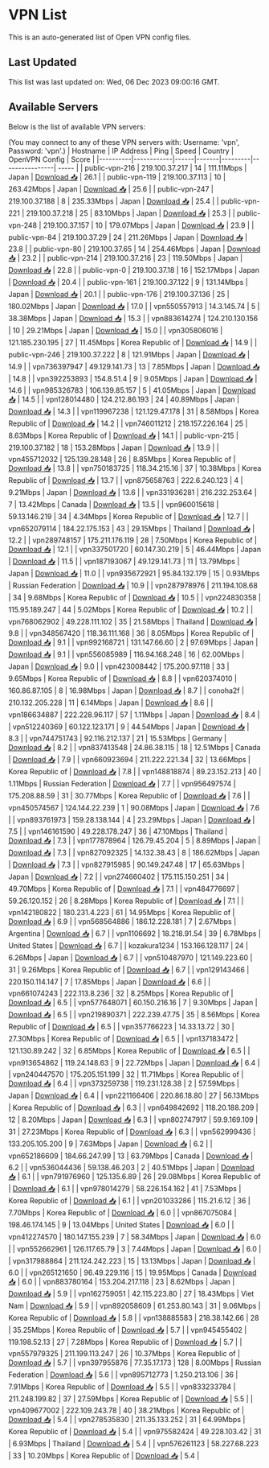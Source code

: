 # VPN List

This is an auto-generated list of Open VPN config files.

## Last Updated

This list was last updated on: Wed, 06 Dec 2023 09:00:16 GMT.

## Available Servers

Below is the list of available VPN servers:

(You may connect to any of these VPN servers with: Username: 'vpn', Password: 'vpn'.)
| Hostname | IP Address | Ping | Speed | Country | OpenVPN Config | Score |
|----------|------------|------|-------|---------|----------------| ----- |
| public-vpn-216 | 219.100.37.217 | 14 | 111.11Mbps | Japan | [Download 📥](./configs/server_0_JP.ovpn) | 26.1 |
| public-vpn-119 | 219.100.37.113 | 10 | 263.42Mbps | Japan | [Download 📥](./configs/server_1_JP.ovpn) | 25.6 |
| public-vpn-247 | 219.100.37.188 | 8 | 235.33Mbps | Japan | [Download 📥](./configs/server_2_JP.ovpn) | 25.4 |
| public-vpn-221 | 219.100.37.218 | 25 | 83.10Mbps | Japan | [Download 📥](./configs/server_3_JP.ovpn) | 25.3 |
| public-vpn-248 | 219.100.37.157 | 10 | 179.07Mbps | Japan | [Download 📥](./configs/server_4_JP.ovpn) | 23.9 |
| public-vpn-84 | 219.100.37.29 | 24 | 211.26Mbps | Japan | [Download 📥](./configs/server_5_JP.ovpn) | 23.8 |
| public-vpn-80 | 219.100.37.65 | 14 | 254.46Mbps | Japan | [Download 📥](./configs/server_6_JP.ovpn) | 23.2 |
| public-vpn-214 | 219.100.37.216 | 23 | 119.50Mbps | Japan | [Download 📥](./configs/server_7_JP.ovpn) | 22.8 |
| public-vpn-0 | 219.100.37.18 | 16 | 152.17Mbps | Japan | [Download 📥](./configs/server_8_JP.ovpn) | 20.4 |
| public-vpn-161 | 219.100.37.122 | 9 | 131.14Mbps | Japan | [Download 📥](./configs/server_9_JP.ovpn) | 20.1 |
| public-vpn-176 | 219.100.37.136 | 25 | 180.02Mbps | Japan | [Download 📥](./configs/server_10_JP.ovpn) | 17.0 |
| vpn550557913 | 14.3.145.74 | 5 | 38.38Mbps | Japan | [Download 📥](./configs/server_11_JP.ovpn) | 15.3 |
| vpn883614274 | 124.210.130.156 | 10 | 29.21Mbps | Japan | [Download 📥](./configs/server_12_JP.ovpn) | 15.0 |
| vpn305806016 | 121.185.230.195 | 27 | 11.45Mbps | Korea Republic of | [Download 📥](./configs/server_13_KR.ovpn) | 14.9 |
| public-vpn-246 | 219.100.37.222 | 8 | 121.91Mbps | Japan | [Download 📥](./configs/server_14_JP.ovpn) | 14.9 |
| vpn736397947 | 49.129.141.73 | 13 | 7.85Mbps | Japan | [Download 📥](./configs/server_15_JP.ovpn) | 14.8 |
| vpn392253893 | 154.8.51.4 | 9 | 9.05Mbps | Japan | [Download 📥](./configs/server_16_JP.ovpn) | 14.6 |
| vpn985326783 | 106.139.85.157 | 5 | 41.05Mbps | Japan | [Download 📥](./configs/server_17_JP.ovpn) | 14.5 |
| vpn128014480 | 124.212.86.193 | 24 | 40.89Mbps | Japan | [Download 📥](./configs/server_18_JP.ovpn) | 14.3 |
| vpn119967238 | 121.129.47.178 | 31 | 8.58Mbps | Korea Republic of | [Download 📥](./configs/server_19_KR.ovpn) | 14.2 |
| vpn746011212 | 218.157.226.164 | 25 | 8.63Mbps | Korea Republic of | [Download 📥](./configs/server_20_KR.ovpn) | 14.1 |
| public-vpn-215 | 219.100.37.182 | 18 | 153.28Mbps | Japan | [Download 📥](./configs/server_21_JP.ovpn) | 13.9 |
| vpn455712032 | 125.139.28.148 | 26 | 8.85Mbps | Korea Republic of | [Download 📥](./configs/server_22_KR.ovpn) | 13.8 |
| vpn750183725 | 118.34.215.16 | 37 | 10.38Mbps | Korea Republic of | [Download 📥](./configs/server_23_KR.ovpn) | 13.7 |
| vpn875658763 | 222.6.240.123 | 4 | 9.21Mbps | Japan | [Download 📥](./configs/server_24_JP.ovpn) | 13.6 |
| vpn331936281 | 216.232.253.64 | 7 | 13.42Mbps | Canada | [Download 📥](./configs/server_25_CA.ovpn) | 13.5 |
| vpn960015618 | 59.13.146.219 | 34 | 4.34Mbps | Korea Republic of | [Download 📥](./configs/server_26_KR.ovpn) | 12.7 |
| vpn652079114 | 184.22.175.153 | 43 | 29.15Mbps | Thailand | [Download 📥](./configs/server_27_TH.ovpn) | 12.2 |
| vpn289748157 | 175.211.176.119 | 28 | 7.50Mbps | Korea Republic of | [Download 📥](./configs/server_28_KR.ovpn) | 12.1 |
| vpn337501720 | 60.147.30.219 | 5 | 46.44Mbps | Japan | [Download 📥](./configs/server_29_JP.ovpn) | 11.5 |
| vpn187193067 | 49.129.141.73 | 11 | 13.79Mbps | Japan | [Download 📥](./configs/server_30_JP.ovpn) | 11.0 |
| vpn935672921 | 95.84.132.179 | 15 | 0.93Mbps | Russian Federation | [Download 📥](./configs/server_31_RU.ovpn) | 10.9 |
| vpn287978976 | 211.194.108.68 | 34 | 9.68Mbps | Korea Republic of | [Download 📥](./configs/server_32_KR.ovpn) | 10.5 |
| vpn224830358 | 115.95.189.247 | 44 | 5.02Mbps | Korea Republic of | [Download 📥](./configs/server_33_KR.ovpn) | 10.2 |
| vpn768062902 | 49.228.111.102 | 35 | 21.58Mbps | Thailand | [Download 📥](./configs/server_34_TH.ovpn) | 9.8 |
| vpn348567420 | 118.36.111.168 | 36 | 8.05Mbps | Korea Republic of | [Download 📥](./configs/server_35_KR.ovpn) | 9.1 |
| vpn992168721 | 131.147.66.60 | 2 | 97.69Mbps | Japan | [Download 📥](./configs/server_36_JP.ovpn) | 9.1 |
| vpn556085989 | 116.94.168.248 | 16 | 62.00Mbps | Japan | [Download 📥](./configs/server_37_JP.ovpn) | 9.0 |
| vpn423008442 | 175.200.97.118 | 33 | 9.65Mbps | Korea Republic of | [Download 📥](./configs/server_38_KR.ovpn) | 8.8 |
| vpn620374010 | 160.86.87.105 | 8 | 16.98Mbps | Japan | [Download 📥](./configs/server_39_JP.ovpn) | 8.7 |
| conoha2f | 210.132.205.228 | 11 | 6.14Mbps | Japan | [Download 📥](./configs/server_40_JP.ovpn) | 8.6 |
| vpn186634887 | 222.228.96.117 | 57 | 1.11Mbps | Japan | [Download 📥](./configs/server_41_JP.ovpn) | 8.4 |
| vpn512240369 | 60.122.123.171 | 9 | 44.54Mbps | Japan | [Download 📥](./configs/server_42_JP.ovpn) | 8.3 |
| vpn744751743 | 92.116.212.137 | 21 | 15.53Mbps | Germany | [Download 📥](./configs/server_43_DE.ovpn) | 8.2 |
| vpn837413548 | 24.86.38.115 | 18 | 12.51Mbps | Canada | [Download 📥](./configs/server_44_CA.ovpn) | 7.9 |
| vpn660923694 | 211.222.221.34 | 32 | 13.66Mbps | Korea Republic of | [Download 📥](./configs/server_45_KR.ovpn) | 7.8 |
| vpn148818874 | 89.23.152.213 | 40 | 1.11Mbps | Russian Federation | [Download 📥](./configs/server_46_RU.ovpn) | 7.7 |
| vpn956497574 | 175.208.88.59 | 31 | 30.77Mbps | Korea Republic of | [Download 📥](./configs/server_47_KR.ovpn) | 7.6 |
| vpn450574567 | 124.144.22.239 | 1 | 90.08Mbps | Japan | [Download 📥](./configs/server_48_JP.ovpn) | 7.6 |
| vpn893761973 | 159.28.138.144 | 4 | 23.29Mbps | Japan | [Download 📥](./configs/server_49_JP.ovpn) | 7.5 |
| vpn146161590 | 49.228.178.247 | 36 | 47.10Mbps | Thailand | [Download 📥](./configs/server_50_TH.ovpn) | 7.3 |
| vpn177878964 | 126.79.45.204 | 5 | 8.89Mbps | Japan | [Download 📥](./configs/server_51_JP.ovpn) | 7.3 |
| vpn827092325 | 14.132.38.43 | 8 | 186.62Mbps | Japan | [Download 📥](./configs/server_52_JP.ovpn) | 7.3 |
| vpn827915985 | 90.149.247.48 | 17 | 65.63Mbps | Japan | [Download 📥](./configs/server_53_JP.ovpn) | 7.2 |
| vpn274660402 | 175.115.150.251 | 34 | 49.70Mbps | Korea Republic of | [Download 📥](./configs/server_54_KR.ovpn) | 7.1 |
| vpn484776697 | 59.26.120.152 | 26 | 8.28Mbps | Korea Republic of | [Download 📥](./configs/server_55_KR.ovpn) | 7.1 |
| vpn142180822 | 180.231.4.223 | 61 | 14.95Mbps | Korea Republic of | [Download 📥](./configs/server_56_KR.ovpn) | 6.9 |
| vpn568564886 | 186.12.228.181 | 7 | 2.67Mbps | Argentina | [Download 📥](./configs/server_57_AR.ovpn) | 6.7 |
| vpn1106692 | 18.218.91.54 | 39 | 6.78Mbps | United States | [Download 📥](./configs/server_58_US.ovpn) | 6.7 |
| kozakura1234 | 153.166.128.117 | 24 | 6.26Mbps | Japan | [Download 📥](./configs/server_59_JP.ovpn) | 6.7 |
| vpn510487970 | 121.149.223.60 | 31 | 9.26Mbps | Korea Republic of | [Download 📥](./configs/server_60_KR.ovpn) | 6.7 |
| vpn129143466 | 220.150.114.147 | 7 | 17.85Mbps | Japan | [Download 📥](./configs/server_61_JP.ovpn) | 6.6 |
| vpn661074243 | 222.113.8.236 | 32 | 8.25Mbps | Korea Republic of | [Download 📥](./configs/server_62_KR.ovpn) | 6.5 |
| vpn577648071 | 60.150.216.16 | 7 | 9.30Mbps | Japan | [Download 📥](./configs/server_63_JP.ovpn) | 6.5 |
| vpn219890371 | 222.239.47.75 | 35 | 8.56Mbps | Korea Republic of | [Download 📥](./configs/server_64_KR.ovpn) | 6.5 |
| vpn357766223 | 14.33.13.72 | 30 | 27.30Mbps | Korea Republic of | [Download 📥](./configs/server_65_KR.ovpn) | 6.5 |
| vpn137183472 | 121.130.89.242 | 32 | 6.85Mbps | Korea Republic of | [Download 📥](./configs/server_66_KR.ovpn) | 6.5 |
| vpn913654862 | 119.24.148.63 | 9 | 22.72Mbps | Japan | [Download 📥](./configs/server_67_JP.ovpn) | 6.4 |
| vpn240447570 | 175.205.151.199 | 32 | 11.71Mbps | Korea Republic of | [Download 📥](./configs/server_68_KR.ovpn) | 6.4 |
| vpn373259738 | 119.231.128.38 | 2 | 57.59Mbps | Japan | [Download 📥](./configs/server_69_JP.ovpn) | 6.4 |
| vpn221166406 | 220.86.18.80 | 27 | 56.13Mbps | Korea Republic of | [Download 📥](./configs/server_70_KR.ovpn) | 6.3 |
| vpn649842692 | 118.20.188.209 | 12 | 8.20Mbps | Japan | [Download 📥](./configs/server_71_JP.ovpn) | 6.3 |
| vpn802747917 | 59.9.169.109 | 31 | 27.23Mbps | Korea Republic of | [Download 📥](./configs/server_72_KR.ovpn) | 6.3 |
| vpn562999436 | 133.205.105.200 | 9 | 7.63Mbps | Japan | [Download 📥](./configs/server_73_JP.ovpn) | 6.2 |
| vpn652186609 | 184.66.247.99 | 13 | 63.79Mbps | Canada | [Download 📥](./configs/server_74_CA.ovpn) | 6.2 |
| vpn536044436 | 59.138.46.203 | 2 | 40.51Mbps | Japan | [Download 📥](./configs/server_75_JP.ovpn) | 6.1 |
| vpn791976960 | 125.135.6.89 | 26 | 29.08Mbps | Korea Republic of | [Download 📥](./configs/server_76_KR.ovpn) | 6.1 |
| vpn978014279 | 58.226.154.162 | 41 | 7.53Mbps | Korea Republic of | [Download 📥](./configs/server_77_KR.ovpn) | 6.1 |
| vpn201033286 | 115.21.6.12 | 36 | 7.70Mbps | Korea Republic of | [Download 📥](./configs/server_78_KR.ovpn) | 6.0 |
| vpn867075084 | 198.46.174.145 | 9 | 13.04Mbps | United States | [Download 📥](./configs/server_79_US.ovpn) | 6.0 |
| vpn412274570 | 180.147.155.239 | 7 | 58.34Mbps | Japan | [Download 📥](./configs/server_80_JP.ovpn) | 6.0 |
| vpn552662961 | 126.117.65.79 | 3 | 7.44Mbps | Japan | [Download 📥](./configs/server_81_JP.ovpn) | 6.0 |
| vpn317988864 | 211.124.242.223 | 15 | 13.13Mbps | Japan | [Download 📥](./configs/server_82_JP.ovpn) | 6.0 |
| vpn265121650 | 96.49.229.116 | 15 | 19.95Mbps | Canada | [Download 📥](./configs/server_83_CA.ovpn) | 6.0 |
| vpn883780164 | 153.204.217.118 | 23 | 8.62Mbps | Japan | [Download 📥](./configs/server_84_JP.ovpn) | 5.9 |
| vpn162759051 | 42.115.223.80 | 27 | 18.43Mbps | Viet Nam | [Download 📥](./configs/server_85_VN.ovpn) | 5.9 |
| vpn892058609 | 61.253.80.143 | 31 | 9.06Mbps | Korea Republic of | [Download 📥](./configs/server_86_KR.ovpn) | 5.8 |
| vpn138885583 | 218.38.142.66 | 28 | 35.25Mbps | Korea Republic of | [Download 📥](./configs/server_87_KR.ovpn) | 5.7 |
| vpn945455402 | 119.198.52.13 | 27 | 7.28Mbps | Korea Republic of | [Download 📥](./configs/server_88_KR.ovpn) | 5.7 |
| vpn557979325 | 211.199.113.247 | 26 | 10.37Mbps | Korea Republic of | [Download 📥](./configs/server_89_KR.ovpn) | 5.7 |
| vpn397955876 | 77.35.17.173 | 128 | 8.00Mbps | Russian Federation | [Download 📥](./configs/server_90_RU.ovpn) | 5.6 |
| vpn895712773 | 1.250.213.106 | 36 | 7.91Mbps | Korea Republic of | [Download 📥](./configs/server_91_KR.ovpn) | 5.5 |
| vpn833233784 | 211.248.199.82 | 37 | 27.59Mbps | Korea Republic of | [Download 📥](./configs/server_92_KR.ovpn) | 5.5 |
| vpn409677002 | 222.109.243.78 | 40 | 38.21Mbps | Korea Republic of | [Download 📥](./configs/server_93_KR.ovpn) | 5.4 |
| vpn278535830 | 211.35.133.252 | 31 | 64.99Mbps | Korea Republic of | [Download 📥](./configs/server_94_KR.ovpn) | 5.4 |
| vpn975582424 | 49.228.103.42 | 31 | 6.93Mbps | Thailand | [Download 📥](./configs/server_95_TH.ovpn) | 5.4 |
| vpn576261123 | 58.227.68.223 | 33 | 10.20Mbps | Korea Republic of | [Download 📥](./configs/server_96_KR.ovpn) | 5.4 |
